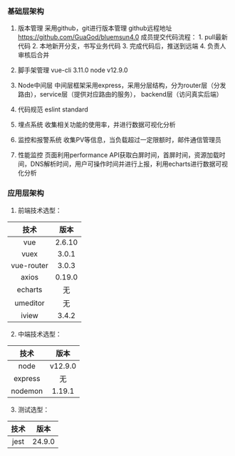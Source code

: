 ### 基础层架构
1. 版本管理
采用github，git进行版本管理 github远程地址 https://github.com/GuaGod/bluemsun4.0
成员提交代码流程：
                1. pull最新代码
                2. 本地新开分支，书写业务代码
                3. 完成代码后，推送到远端
                4. 负责人审核后合并

2. 脚手架管理
vue-cli 3.11.0
node v12.9.0

3. Node中间层
中间层框架采用express，采用分层结构，分为router层（分发路由），service层（提供对应路由的服务），
backend层（访问真实后端）

4. 代码规范
eslint standard

5. 埋点系统
收集相关功能的使用率，并进行数据可视化分析

6. 监控和报警系统
收集PV等信息，当负载超过一定限额时，邮件通信管理员

7. 性能监控
页面利用performance API获取白屏时间，首屏时间，资源加载时间，DNS解析时间，用户可操作时间并进行上报，利用echarts进行数据可视化分析

### 应用层架构
1. 前端技术选型：

| 技术 | 版本  |  
| :-------: | :---: | 
|  vue  | 2.6.10  |
|  vuex | 3.0.1    |
|  vue-router | 3.0.3 |
|  axios | 0.19.0 |
|  echarts |  无 |
|  umeditor | 无 |
|  iview | 3.4.2 |

2. 中端技术选型：

| 技术 | 版本  |  
| :-------: | :---: | 
|  node | v12.9.0  |
|  express | 无   |
| nodemon | 1.19.1 |

3. 测试选型：

| 技术 | 版本  |  
| :-------: | :---: | 
| jest | 24.9.0  |